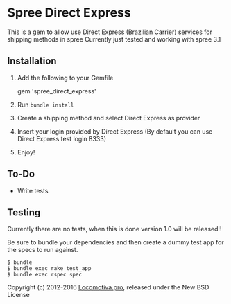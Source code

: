 Spree Direct Express
=====================

This is a gem to allow use Direct Express (Brazilian Carrier) services for shipping methods in spree
Currently just tested and working with spree 3.1

## Installation

1. Add the following to your Gemfile

    gem 'spree_direct_express'

2. Run `bundle install`

3. Create a shipping method and select Direct Express as provider

4. Insert your login provided by Direct Express (By default you can use Direct Express test login 8333)

5. Enjoy!

## To-Do

  - Write tests

## Testing

Currently there are no tests, when this is done version 1.0 will be released!!

Be sure to bundle your dependencies and then create a dummy test app for the specs to run against.

    $ bundle
    $ bundle exec rake test_app
    $ bundle exec rspec spec

Copyright (c) 2012-2016 [Locomotiva.pro](http://locomotiva.pro), released under the New BSD License
